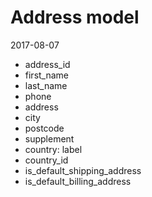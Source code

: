 Address model
================
2017-08-07




- address_id
- first_name
- last_name
- phone
- address
- city
- postcode
- supplement
- country: label
- country_id
- is_default_shipping_address
- is_default_billing_address

